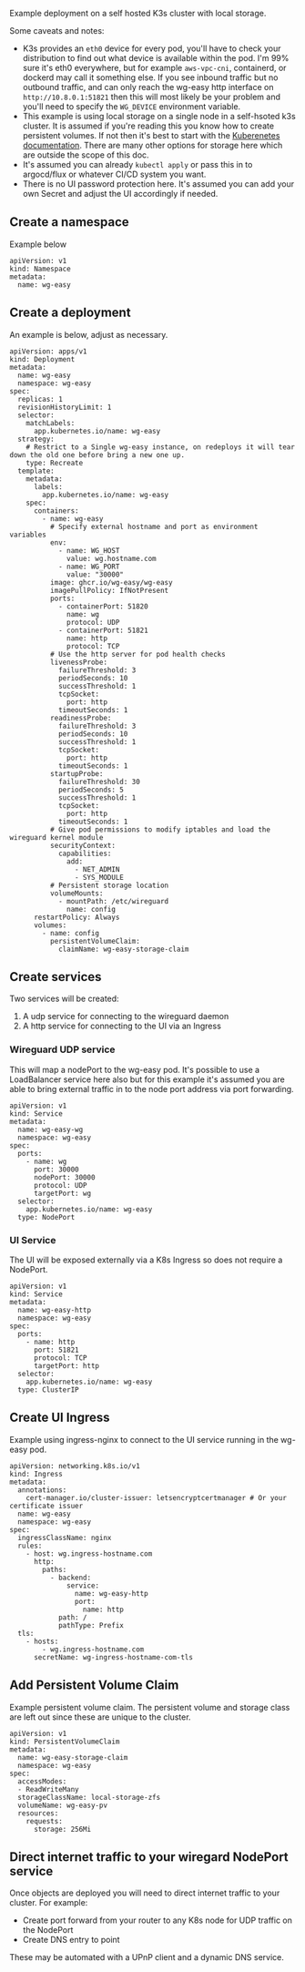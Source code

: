 Example deployment on a self hosted K3s cluster with local storage.

Some caveats and notes:
- K3s provides an `eth0` device for every pod, you'll have to check your distribution to find out what device is available within the pod. I'm 99% sure it's eth0 everywhere, but for example `aws-vpc-cni`, containerd, or dockerd may call it something else. If you see inbound traffic but no outbound traffic, and can only reach the wg-easy http interface on `http://10.8.0.1:51821` then this will most likely be your problem and you'll need to specify the `WG_DEVICE` environment variable.
- This example is using local storage on a single node in a self-hsoted k3s cluster. It is assumed if you're reading this you know how to create persistent volumes. If not then it's best to start with the [Kuberenetes documentation](https://kubernetes.io/docs/concepts/storage/persistent-volumes/). There are many other options for storage here which are outside the scope of this doc.
- It's assumed you can already `kubectl apply` or pass this in to argocd/flux or whatever CI/CD system you want.
- There is no UI password protection here. It's assumed you can add your own Secret and adjust the UI accordingly if needed.

## Create a namespace
Example below
```
apiVersion: v1
kind: Namespace
metadata:
  name: wg-easy
```

## Create a deployment
An example is below, adjust as necessary.
```
apiVersion: apps/v1
kind: Deployment
metadata:
  name: wg-easy
  namespace: wg-easy
spec:
  replicas: 1
  revisionHistoryLimit: 1
  selector:
    matchLabels:
      app.kubernetes.io/name: wg-easy
  strategy:
    # Restrict to a Single wg-easy instance, on redeploys it will tear down the old one before bring a new one up.
    type: Recreate
  template:
    metadata:
      labels:
        app.kubernetes.io/name: wg-easy
    spec:
      containers:
        - name: wg-easy
          # Specify external hostname and port as environment variables
          env:
            - name: WG_HOST
              value: wg.hostname.com
            - name: WG_PORT
              value: "30000"
          image: ghcr.io/wg-easy/wg-easy
          imagePullPolicy: IfNotPresent
          ports:
            - containerPort: 51820
              name: wg
              protocol: UDP
            - containerPort: 51821
              name: http
              protocol: TCP
          # Use the http server for pod health checks
          livenessProbe:
            failureThreshold: 3
            periodSeconds: 10
            successThreshold: 1
            tcpSocket:
              port: http
            timeoutSeconds: 1
          readinessProbe:
            failureThreshold: 3
            periodSeconds: 10
            successThreshold: 1
            tcpSocket:
              port: http
            timeoutSeconds: 1
          startupProbe:
            failureThreshold: 30
            periodSeconds: 5
            successThreshold: 1
            tcpSocket:
              port: http
            timeoutSeconds: 1
          # Give pod permissions to modify iptables and load the wireguard kernel module
          securityContext:
            capabilities:
              add:
                - NET_ADMIN
                - SYS_MODULE
          # Persistent storage location
          volumeMounts:
            - mountPath: /etc/wireguard
              name: config
      restartPolicy: Always
      volumes:
        - name: config
          persistentVolumeClaim:
            claimName: wg-easy-storage-claim
```

## Create services

Two services will be created:
1. A udp service for connecting to the wireguard daemon
1. A http service for connecting to the UI via an Ingress

### Wireguard UDP service

This will map a nodePort to the wg-easy pod. It's possible to use a LoadBalancer service here also but for this example it's assumed you are able to bring external traffic in to the node port address via port forwarding.

```
apiVersion: v1
kind: Service
metadata:
  name: wg-easy-wg
  namespace: wg-easy
spec:
  ports:
    - name: wg
      port: 30000
      nodePort: 30000
      protocol: UDP
      targetPort: wg
  selector:
    app.kubernetes.io/name: wg-easy
  type: NodePort
```

### UI Service

The UI will be exposed externally via a K8s Ingress so does not require a NodePort.
```
apiVersion: v1
kind: Service
metadata:
  name: wg-easy-http
  namespace: wg-easy
spec:
  ports:
    - name: http
      port: 51821
      protocol: TCP
      targetPort: http
  selector:
    app.kubernetes.io/name: wg-easy
  type: ClusterIP
```

## Create UI Ingress

Example using ingress-nginx to connect to the UI service running in the wg-easy pod.
```
apiVersion: networking.k8s.io/v1
kind: Ingress
metadata:
  annotations:
    cert-manager.io/cluster-issuer: letsencryptcertmanager # Or your certificate issuer
  name: wg-easy
  namespace: wg-easy
spec:
  ingressClassName: nginx
  rules:
    - host: wg.ingress-hostname.com
      http:
        paths:
          - backend:
              service:
                name: wg-easy-http
                port: 
                  name: http
            path: /
            pathType: Prefix
  tls:
    - hosts:
        - wg.ingress-hostname.com
      secretName: wg-ingress-hostname-com-tls
```

## Add Persistent Volume Claim

Example persistent volume claim. The persistent volume and storage class are left out since these are unique to the cluster.
```
apiVersion: v1
kind: PersistentVolumeClaim
metadata:
  name: wg-easy-storage-claim
  namespace: wg-easy
spec:
  accessModes:
  - ReadWriteMany
  storageClassName: local-storage-zfs
  volumeName: wg-easy-pv
  resources:
    requests:
      storage: 256Mi
```

## Direct internet traffic to your wiregard NodePort service

Once objects are deployed you will need to direct internet traffic to your cluster. For example:
- Create port forward from your router to any K8s node for UDP traffic on the NodePort
- Create DNS entry to point 

These may be automated with a UPnP client and a dynamic DNS service.